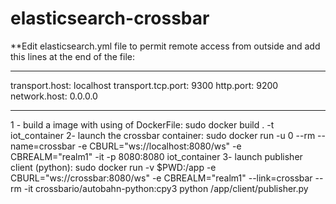 # elasticsearch-crossbar
**Edit elasticsearch.yml file to permit remote access from outside and add this lines at the end of the file:
************************
transport.host: localhost 
transport.tcp.port: 9300 
http.port: 9200
network.host: 0.0.0.0
***********************

1 - build a image with using of DockerFile:
sudo docker build . -t iot_container
2- launch the crossbar container:
 sudo docker run -u 0 --rm --name=crossbar -e CBURL="ws://localhost:8080/ws" -e CBREALM="realm1" -it -p 8080:8080 iot_container
3- launch publisher client (python):
sudo docker run -v $PWD:/app -e CBURL="ws://crossbar:8080/ws" -e CBREALM="realm1" --link=crossbar --rm -it crossbario/autobahn-python:cpy3 python /app/client/publisher.py
